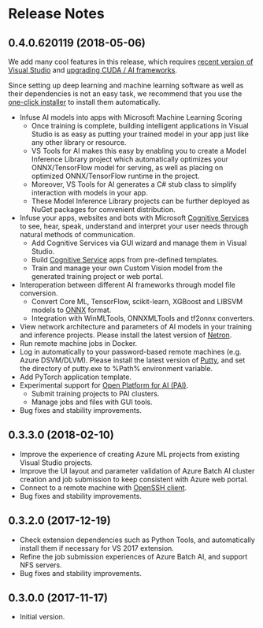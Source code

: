 # Release Notes

## 0.4.0.620119 (2018-05-06)
We add many cool features in this release, which requires [recent version of Visual Studio](https://docs.microsoft.com/en-us/visualstudio/install/update-visual-studio) and [upgrading CUDA / AI frameworks](/docs/prepare-localmachine.md).

Since setting up deep learning and machine learning software as well as their dependencies is not an easy task,
we recommend that you use the [one-click installer](https://github.com/Microsoft/samples-for-ai/#using-a-one-click-installer-to-setup-deep-learning-frameworks) to install them automatically.


-   Infuse AI models into apps with Microsoft Machine Learning Scoring
    -   Once training is complete, building intelligent applications in Visual Studio is as easy as putting your trained model in your app just like any other library or resource.
    -   VS Tools for AI makes this easy by enabling you to create a Model Inference Library project which automatically optimizes your ONNX/TensorFlow model for serving, as well as placing on optimized ONNX/TensorFlow runtime in the project.
    -   Moreover, VS Tools for AI generates a C# stub class to simplify interaction with models in your app.
    -   These Model Inference Library projects can be further deployed as NuGet packages for convenient distribution.
-   Infuse your apps, websites and bots with Microsoft [Cognitive Services](https://azure.microsoft.com/en-us/services/cognitive-services/) to see, hear, speak, understand and interpret your user needs through natural methods of communication.
    -   Add Cognitive Services via GUI wizard and manage them in Visual Studio.
    -   Build [Cognitive Service](https://www.customvision.ai/) apps from pre-defined templates.
    -   Train and manage your own Custom Vision model from the generated training project or web portal.
-   Interoperation between different AI frameworks through model file conversion.
    -   Convert Core ML, TensorFlow, scikit-learn, XGBoost and LIBSVM models to [ONNX](https://onnx.ai/) format.
    -   Integration with WinMLTools, ONNXMLTools and tf2onnx converters.
-   View network architecture and parameters of AI models in your training and inference projects. Please install the latest version of [Netron](https://github.com/lutzroeder/Netron/releases).
-   Run remote machine jobs in Docker.
-   Log in automatically to your password-based remote machines (e.g. Azure DSVM/DLVM). Please install the latest version of [Putty](https://www.chiark.greenend.org.uk/~sgtatham/putty/latest.html), and set the directory of putty.exe to %Path% environment variable.
-   Add PyTorch application template.
-   Experimental support for [Open Platform for AI (PAI)](https://github.com/Microsoft/pai).
    -   Submit training projects to PAI clusters.
    -   Manage jobs and files with GUI tools.
-   Bug fixes and stability improvements.


## 0.3.3.0 (2018-02-10)
-   Improve the experience of creating Azure ML projects from existing Visual Studio projects.
-   Improve the UI layout and parameter validation of Azure Batch AI cluster creation and job submission to keep consistent with Azure web portal.
-   Connect to a remote machine with [OpenSSH client](https://github.com/PowerShell/Win32-OpenSSH).
-   Bug fixes and stability improvements.


## 0.3.2.0 (2017-12-19)
-   Check extension dependencies such as Python Tools, and automatically install them if necessary for VS 2017 extension.
-   Refine the job submission experiences of Azure Batch AI, and support NFS servers.
-   Bug fixes and stability improvements.


## 0.3.0.0 (2017-11-17)
-   Initial version.

